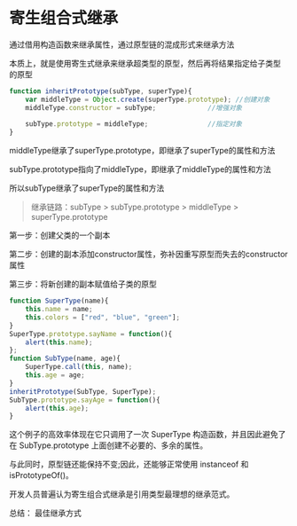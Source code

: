 寄生组合式继承
=======

通过借用构造函数来继承属性，通过原型链的混成形式来继承方法

本质上，就是使用寄生式继承来继承超类型的原型，然后再将结果指定给子类型 的原型

```JavaScript
function inheritPrototype(subType, superType){
    var middleType = Object.create(superType.prototype); //创建对象
    middleType.constructor = subType;             //增强对象
    
    subType.prototype = middleType;               //指定对象
}
```
middleType继承了superType.prototype，即继承了superType的属性和方法

subType.prototype指向了middleType，即继承了middleType的属性和方法

所以subType继承了superType的属性和方法

> 继承链路：subType > subType.prototype > middleType > superType.prototype

第一步：创建父类的一个副本

第二步：创建的副本添加constructor属性，弥补因重写原型而失去的constructor属性

第三步：将新创建的副本赋值给子类的原型

```javascript
function SuperType(name){
    this.name = name;
    this.colors = ["red", "blue", "green"];
}
SuperType.prototype.sayName = function(){
    alert(this.name);
};
function SubType(name, age){
    SuperType.call(this, name);
    this.age = age;
}
inheritPrototype(SubType, SuperType);
SubType.prototype.sayAge = function(){
    alert(this.age);
}
```

这个例子的高效率体现在它只调用了一次 SuperType 构造函数，并且因此避免了在 SubType.prototype 上面创建不必要的、多余的属性。

与此同时，原型链还能保持不变;因此，还能够正常使用 instanceof 和 isPrototypeOf()。

开发人员普遍认为寄生组合式继承是引用类型最理想的继承范式。

总结： 最佳继承方式

